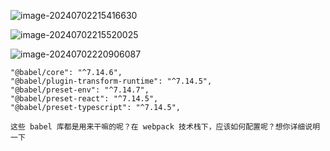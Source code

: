 





![image-20240702215416630](https://qn.huat.xyz/mac/202407022154656.png)





![image-20240702215520025](https://qn.huat.xyz/mac/202407022155061.png)



![image-20240702220906087](https://qn.huat.xyz/mac/202407022209117.png)





```
"@babel/core": "^7.14.6",
"@babel/plugin-transform-runtime": "^7.14.5",
"@babel/preset-env": "^7.14.7",
"@babel/preset-react": "^7.14.5",
"@babel/preset-typescript": "^7.14.5",

这些 babel 库都是用来干嘛的呢？在 webpack 技术栈下，应该如何配置呢？想你详细说明一下
```




